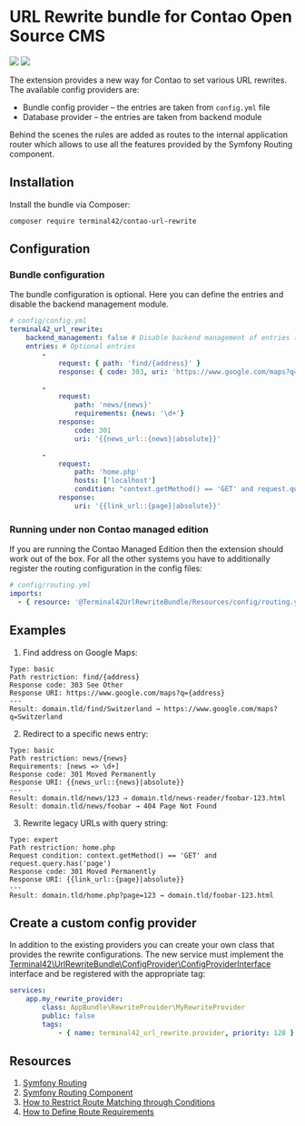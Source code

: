 # URL Rewrite bundle for Contao Open Source CMS


[![](https://img.shields.io/travis/terminal42/contao-url-rewrite/master.svg?style=flat-square)](https://travis-ci.org/terminal42/contao-url-rewrite/)
[![](https://img.shields.io/coveralls/terminal42/contao-url-rewrite/master.svg?style=flat-square)](https://coveralls.io/github/terminal42/contao-url-rewrite)

The extension provides a new way for Contao to set various URL rewrites. The available config providers are:

- Bundle config provider – the entries are taken from `config.yml` file
- Database provider – the entries are taken from backend module

Behind the scenes the rules are added as routes to the internal application router which allows to use all the features 
provided by the Symfony Routing component.

## Installation

Install the bundle via Composer:

```
composer require terminal42/contao-url-rewrite
```

## Configuration

### Bundle configuration

The bundle configuration is optional. Here you can define the entries and disable the backend management module.

```yaml
# config/config.yml
terminal42_url_rewrite:
    backend_management: false # Disable backend management of entries (true by default)
    entries: # Optional entries
        -
            request: { path: 'find/{address}' }
            response: { code: 303, uri: 'https://www.google.com/maps?q={address}' }

        -
            request:
                path: 'news/{news}'
                requirements: {news: '\d+'}
            response: 
                code: 301 
                uri: '{{news_url::{news}|absolute}}'

        -
            request:
                path: 'home.php'
                hosts: ['localhost']
                condition: "context.getMethod() == 'GET' and request.query.has('page')"
            response:
                uri: '{{link_url::{page}|absolute}}'
```

### Running under non Contao managed edition 

If you are running the Contao Managed Edition then the extension should work out of the box. For all the other systems
you have to additionally register the routing configuration in the config files:  

```yaml
# config/routing.yml
imports:
  - { resource: '@Terminal42UrlRewriteBundle/Resources/config/routing.yml' }
```

## Examples

1. Find address on Google Maps:

```
Type: basic
Path restriction: find/{address}
Response code: 303 See Other
Response URI: https://www.google.com/maps?q={address}
---
Result: domain.tld/find/Switzerland → https://www.google.com/maps?q=Switzerland
```

2. Redirect to a specific news entry:

```
Type: basic
Path restriction: news/{news}
Requirements: [news => \d+]
Response code: 301 Moved Permanently
Response URI: {{news_url::{news}|absolute}}
---
Result: domain.tld/news/123 → domain.tld/news-reader/foobar-123.html
Result: domain.tld/news/foobar → 404 Page Not Found
```

3. Rewrite legacy URLs with query string:

```
Type: expert
Path restriction: home.php
Request condition: context.getMethod() == 'GET' and request.query.has('page')
Response code: 301 Moved Permanently
Response URI: {{link_url::{page}|absolute}}
---
Result: domain.tld/home.php?page=123 → domain.tld/foobar-123.html
```

## Create a custom config provider

In addition to the existing providers you can create your own class that provides the rewrite configurations.
The new service must implement the [Terminal42\UrlRewriteBundle\ConfigProvider\ConfigProviderInterface](src/ConfigProvider/ConfigProviderInterface.php) 
interface and be registered with the appropriate tag: 

```yaml
services:
    app.my_rewrite_provider:
        class: AppBundle\RewriteProvider\MyRewriteProvider
        public: false
        tags:
            - { name: terminal42_url_rewrite.provider, priority: 128 }
```

## Resources

1. [Symfony Routing](https://symfony.com/doc/current/routing.html)
2. [Symfony Routing Component](https://symfony.com/doc/current/components/routing.html)
3. [How to Restrict Route Matching through Conditions](https://symfony.com/doc/current/routing/conditions.html)
4. [How to Define Route Requirements](https://symfony.com/doc/current/routing/requirements.html) 

